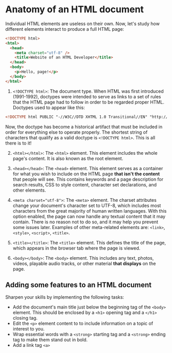 # Anatomy of an HTML document

Individual HTML elements are useless on their own. Now, let's study how different elements interact to produce a full HTML page:

```html
<!DOCTYPE html>
<html>
  <head>
    <meta charset="utf-8" />
    <title>Website of an HTML Developer</title>
  </head>
  <body>
    <p>Hello, page!</p>
  </body>
</html>
```

1. `<!DOCTYPE html>`: The document type. When HTML was first introduced (1991-1992), doctypes were intended to serve as links to a set of rules that the HTML page had to follow in order to be regarded proper HTML. Doctypes used to appear like this:

```html
<!DOCTYPE html PUBLIC "-//W3C//DTD XHTML 1.0 Transitional//EN" "http://www.w3.org/TR/xhtml1/DTD/xhtml1-transitional.dtd">
```

Now, the doctype has become a historical artifact that must be included in order for everything else to operate properly. The shortest string of characters that qualify as a valid doctype is `<!DOCTYPE html>`. This is all there is to it!

2. `<html></html>`: The `<html>` element. This element includes the whole page's content.
   It is also known as the root element.

3. `<head></head>`: The `<head>` element. This element serves as a container for what you wish to include on the HTML page **that isn't the content** that people will see. This contains keywords and a page description for search results, CSS to style content, character set declarations, and other elements.

4. `<meta charset="utf-8">`: The `<meta>` element. The charset attributes change your document's character set to UTF-8, which includes most characters from the great majority of human written languages. With this option enabled, the page can now handle any textual content that it may contain. There is no reason not to do so, and it may help you prevent some issues later. Examples of other meta-related elements are: `<link>`, `<style>`, `<script>`, `<title>`.

5. `<title></title>`: The `<title>` element. This defines the title of the page, which appears in the browser tab where the page is viewed.

6. `<body></body>`: The `<body>` element. This includes any text, photos, videos, playable audio tracks, or other material **that displays** on the page.

## Adding some features to an HTML document

Sharpen your skills by implementing the following tasks:

- Add the document's main title just below the beginning tag of the `<body>` element. This should be enclosed by a `<h1>` opening tag and a `</h1>` closing tag.
- Edit the `<p>` element content to to include information on a topic of interest to you.
- Wrap essential words with a `<strong>` starting tag and a `<strong>` ending tag to make them stand out in bold.
- Add a link tag `<a>`
